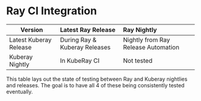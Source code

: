 
# Ray CI Integration

| Version                | Latest Ray Release            |  Ray Nightly                         |
| -----------            | :-------------------          | :--------------                      |
| Latest Kuberay Release | During Ray & Kuberay Releases | Nightly from Ray Release Automation  |
| Kuberay Nightly        | In KubeRay CI                 | Not tested                           |

This table lays out the state of testing between Ray and Kuberay nightlies and releases.
The goal is to have all 4 of these being consistently tested eventually.
